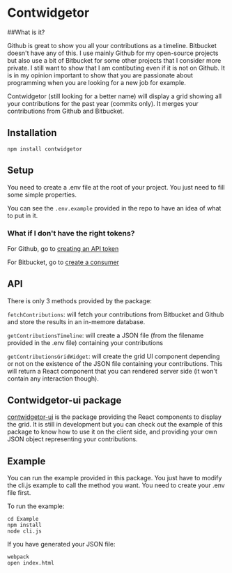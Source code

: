 # Contwidgetor 

##What is it?

Github is great to show you all your contributions as a timeline. Bitbucket doesn't have any of this. I use mainly Github for my open-source projects but also use a bit of Bitbucket for some other projects that I consider more private. I still want to show that I am contibuting even if it is not on Github. It is in my opinion important to show that you are passionate about programming when you are looking for a new job for example.

Contwidgetor (still looking for a better name) will display a grid showing all your contributions for the past year (commits only). It merges your contributions from Github and Bitbucket.

## Installation

```npm install contwidgetor```

## Setup

You need to create a .env file at the root of your project. You just need to fill some simple properties.

You can see the ```.env.example``` provided in the repo to have an idea of what to put in it.

### What if I don't have the right tokens?

For Github, go to [creating an API token](https://help.github.com/articles/creating-an-access-token-for-command-line-use/)

For Bitbucket, go to [create a consumer](https://confluence.atlassian.com/bitbucket/oauth-on-bitbucket-cloud-238027431.html#OAuthonBitbucketCloud-Createaconsumer)

## API
There is only 3 methods provided by the package:

```fetchContributions```: will fetch your contributions from Bitbucket and Github and store the results in an in-memore database.

```getContributionsTimeline```: will create a JSON file (from the filename provided in the .env file) containing your contributions

```getContributionsGridWidget```: will create the grid UI component depending or not on the existence of the JSON file containing your contributions. This will return a React component that you can rendered server side (it won't contain any interaction though).

## Contwidgetor-ui package
[contwidgetor-ui](http://github.com/jrm2k6/contwidgetor-ui) is the package providing the React components to display the grid. It is still in development but you can check out the example of this package to know how to use it on the client side, and providing your own JSON object representing your contributions.


## Example
You can run the example provided in this package.
You just have to modify the cli.js example to call the method you want. You need to create your .env file first.

To run the example:

```
cd Example
npm install
node cli.js
```

If you have generated your JSON file:

```
webpack
open index.html
```
